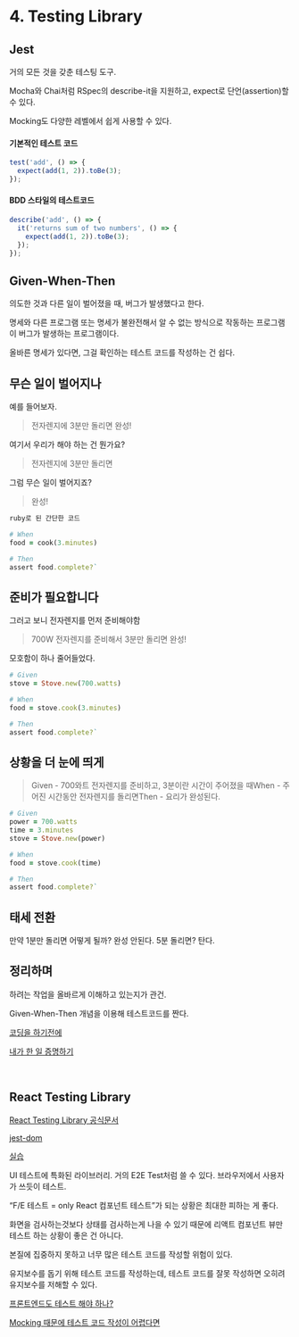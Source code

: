 # 4. Testing Library

## Jest

거의 모든 것을 갖춘 테스팅 도구.

Mocha와 Chai처럼 RSpec의 describe-it을 지원하고, expect로 단언(assertion)할 수 있다.

Mocking도 다양한 레벨에서 쉽게 사용할 수 있다.

#### 기본적인 테스트 코드

```js
test('add', () => {
  expect(add(1, 2)).toBe(3);
});
```

#### BDD 스타일의 테스트코드

```js
describe('add', () => {
  it('returns sum of two numbers', () => {
    expect(add(1, 2)).toBe(3);
  });
});
```

## Given-When-Then

의도한 것과 다른 일이 벌어졌을 때, 버그가 발생했다고 한다.

명세와 다른 프로그램 또는 명세가 불완전해서 알 수 없는 방식으로 작동하는 프로그램이 버그가 발생하는 프로그램이다.

올바른 명세가 있다면, 그걸 확인하는 테스트 코드를 작성하는 건 쉽다.

## 무슨 일이 벌어지나

예를 들어보자.
> 전자렌지에 3분만 돌리면 완성!
>

여기서 우리가 해야 하는 건 뭔가요?

> 전자렌지에 3분만 돌리면
>

그럼 무슨 일이 벌어지죠?

> 완성!
>

```ruby
ruby로 된 간단한 코드

# When
food = cook(3.minutes)

# Then
assert food.complete?`
```

## 준비가 필요합니다

그러고 보니 전자렌지를 먼저 준비해야함

> 700W 전자렌지를 준비해서 3분만 돌리면 완성!
>

모호함이 하나 줄어들었다.

```ruby
# Given
stove = Stove.new(700.watts)

# When
food = stove.cook(3.minutes)

# Then
assert food.complete?`
```

## 상황을 더 눈에 띄게

> Given - 700와트 전자렌지를 준비하고, 3분이란 시간이 주어졌을 때When - 주어진 시간동안 전자렌지를 돌리면Then - 요리가 완성된다.
>

```ruby
# Given
power = 700.watts
time = 3.minutes
stove = Stove.new(power)

# When
food = stove.cook(time)

# Then
assert food.complete?`
```

## 태세 전환

만약 1분만 돌리면 어떻게 될까? 완성 안된다.
5분 돌리면? 탄다.

## 정리하며

하려는 작업을 올바르게 이해하고 있는지가 관건.

Given-When-Then 개념을 이용해 테스트코드를 짠다.

[코딩을 하기전에](https://www.youtube.com/watch?v=N4FV788fNiQ)

[내가 한 일 증명하기](https://www.youtube.com/watch?v=wd8OmjB_eUI)

<br>

## React Testing Library

[React Testing Library 공식문서](https://testing-library.com/docs/react-testing-library/intro/)

[jest-dom](https://testing-library.com/docs/ecosystem-jest-dom/)

[실습](https://github.com/heyho00/env-setting/pull/1/files)

UI 테스트에 특화된 라이브러리. 거의 E2E Test처럼 쓸 수 있다. 브라우저에서 사용자가 쓰듯이 테스트.

“F/E 테스트 = only React 컴포넌트 테스트”가 되는 상황은 최대한 피하는 게 좋다.

화면을 검사하는것보다 상태를 검사하는게 나을 수 있기 때문에 리액트 컴포넌트 뷰만 테스트 하는 상황이 좋은 건 아니다.

본질에 집중하지 못하고 너무 많은 테스트 코드를 작성할 위험이 있다.

유지보수를 돕기 위해 테스트 코드를 작성하는데, 테스트 코드를 잘못 작성하면 오히려 유지보수를 저해할 수 있다.

[프론트엔드도 테스트 해야 하나?](https://www.youtube.com/watch?v=-kUmsKRmOnA)

[Mocking 때문에 테스트 코드 작성이 어렵다면](https://www.youtube.com/watch?v=RoQtNLl-Wko)

